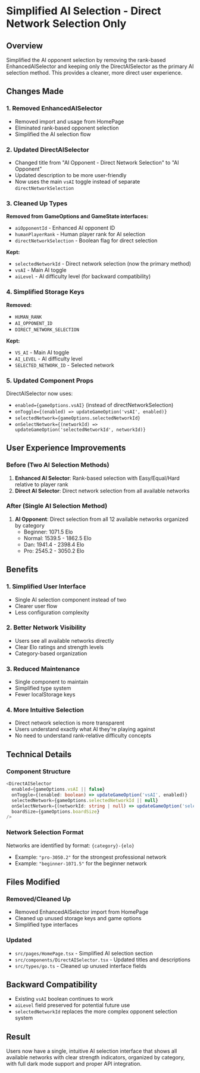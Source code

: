 # Simplified AI Selection - Direct Network Selection Only

## Overview
Simplified the AI opponent selection by removing the rank-based EnhancedAISelector and keeping only the DirectAISelector as the primary AI selection method. This provides a cleaner, more direct user experience.

## Changes Made

### 1. Removed EnhancedAISelector
- Removed import and usage from HomePage
- Eliminated rank-based opponent selection
- Simplified the AI selection flow

### 2. Updated DirectAISelector
- Changed title from "AI Opponent - Direct Network Selection" to "AI Opponent"
- Updated description to be more user-friendly
- Now uses the main `vsAI` toggle instead of separate `directNetworkSelection`

### 3. Cleaned Up Types
**Removed from GameOptions and GameState interfaces:**
- `aiOpponentId` - Enhanced AI opponent ID
- `humanPlayerRank` - Human player rank for AI selection
- `directNetworkSelection` - Boolean flag for direct selection

**Kept:**
- `selectedNetworkId` - Direct network selection (now the primary method)
- `vsAI` - Main AI toggle
- `aiLevel` - AI difficulty level (for backward compatibility)

### 4. Simplified Storage Keys
**Removed:**
- `HUMAN_RANK`
- `AI_OPPONENT_ID` 
- `DIRECT_NETWORK_SELECTION`

**Kept:**
- `VS_AI` - Main AI toggle
- `AI_LEVEL` - AI difficulty level
- `SELECTED_NETWORK_ID` - Selected network

### 5. Updated Component Props
DirectAISelector now uses:
- `enabled={gameOptions.vsAI}` (instead of directNetworkSelection)
- `onToggle={(enabled) => updateGameOption('vsAI', enabled)}`
- `selectedNetwork={gameOptions.selectedNetworkId}`
- `onSelectNetwork={(networkId) => updateGameOption('selectedNetworkId', networkId)}`

## User Experience Improvements

### Before (Two AI Selection Methods)
1. **Enhanced AI Selector**: Rank-based selection with Easy/Equal/Hard relative to player rank
2. **Direct AI Selector**: Direct network selection from all available networks

### After (Single AI Selection Method)
1. **AI Opponent**: Direct selection from all 12 available networks organized by category
   - Beginner: 1071.5 Elo
   - Normal: 1539.5 - 1862.5 Elo
   - Dan: 1941.4 - 2398.4 Elo
   - Pro: 2545.2 - 3050.2 Elo

## Benefits

### 1. Simplified User Interface
- Single AI selection component instead of two
- Clearer user flow
- Less configuration complexity

### 2. Better Network Visibility
- Users see all available networks directly
- Clear Elo ratings and strength levels
- Category-based organization

### 3. Reduced Maintenance
- Single component to maintain
- Simplified type system
- Fewer localStorage keys

### 4. More Intuitive Selection
- Direct network selection is more transparent
- Users understand exactly what AI they're playing against
- No need to understand rank-relative difficulty concepts

## Technical Details

### Component Structure
```typescript
<DirectAISelector
  enabled={gameOptions.vsAI || false}
  onToggle={(enabled: boolean) => updateGameOption('vsAI', enabled)}
  selectedNetwork={gameOptions.selectedNetworkId || null}
  onSelectNetwork={(networkId: string | null) => updateGameOption('selectedNetworkId', networkId || undefined)}
  boardSize={gameOptions.boardSize}
/>
```

### Network Selection Format
Networks are identified by format: `{category}-{elo}`
- Example: `"pro-3050.2"` for the strongest professional network
- Example: `"beginner-1071.5"` for the beginner network

## Files Modified

### Removed/Cleaned Up
- Removed EnhancedAISelector import from HomePage
- Cleaned up unused storage keys and game options
- Simplified type interfaces

### Updated
- `src/pages/HomePage.tsx` - Simplified AI selection section
- `src/components/DirectAISelector.tsx` - Updated titles and descriptions
- `src/types/go.ts` - Cleaned up unused interface fields

## Backward Compatibility
- Existing `vsAI` boolean continues to work
- `aiLevel` field preserved for potential future use
- `selectedNetworkId` replaces the more complex opponent selection system

## Result
Users now have a single, intuitive AI selection interface that shows all available networks with clear strength indicators, organized by category, with full dark mode support and proper API integration. 